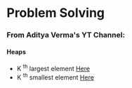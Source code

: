 # Problem Solving

### From Aditya Verma's YT Channel:
#### Heaps
- K <sup>th</sup> largest element [Here](https://github.com/anjalikaushik20/Problem-solving/blob/master/Heaps/kthLargest.cpp)
- K <sup>th</sup> smallest element [Here](https://github.com/anjalikaushik20/Problem-solving/blob/master/Heaps/kthSmallest.cpp)

